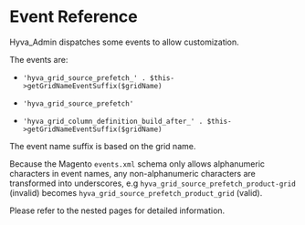 # Event Reference

Hyva_Admin dispatches some events to allow customization.

The events are:

* `'hyva_grid_source_prefetch_' . $this->getGridNameEventSuffix($gridName)`
* `'hyva_grid_source_prefetch'`

* `'hyva_grid_column_definition_build_after_' . $this->getGridNameEventSuffix($gridName)`

The event name suffix is based on the grid name.

Because the Magento `events.xml` schema only allows alphanumeric characters in event names, any non-alphanumeric characters are transformed into underscores, e.g `hyva_grid_source_prefetch_product-grid` (invalid) becomes `hyva_grid_source_prefetch_product_grid` (valid).

Please refer to the nested pages for detailed information.

